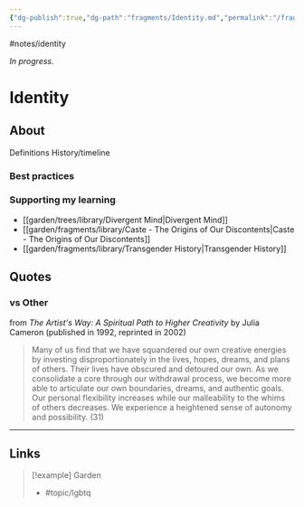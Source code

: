 ```yaml
---
{"dg-publish":true,"dg-path":"fragments/Identity.md","permalink":"/fragments/identity/","created":"2025-02-20T22:14:08.400-05:00","updated":"2025-06-25T22:10:10.653-04:00"}
---
```


#notes/identity

*In progress.*
# Identity
## About
Definitions
History/timeline
### Best practices
### Supporting my learning
- [[garden/trees/library/Divergent Mind\|Divergent Mind]]
- [[garden/fragments/library/Caste - The Origins of Our Discontents\|Caste - The Origins of Our Discontents]]
- [[garden/fragments/library/Transgender History\|Transgender History]]

## Quotes

### vs Other
from *The Artist's Way: A Spiritual Path to Higher Creativity* by Julia Cameron (published in 1992, reprinted in 2002)

> Many of us find that we have squandered our own creative energies by investing disproportionately in the lives, hopes, dreams, and plans of others. Their lives have obscured and detoured our own. As we consolidate a core through our withdrawal process, we become more able to articulate our own boundaries, dreams, and authentic goals. Our personal flexibility increases while our malleability to the whims of others decreases. We experience a heightened sense of autonomy and possibility.  (31)
---

## Links

> [!example] Garden
> - #topic/lgbtq 

